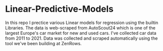 # Linear-Predictive-Models
In this repo I prectice various Linear models for regression using the builtin Libraries.
The data is web-scraped from AutoScout24 which is one of the largest Europe's car market for new and used cars. I've collected car data from 2011 to 2021. Data was collected and scraped automatically using the tool we've been building at ZenRows.
